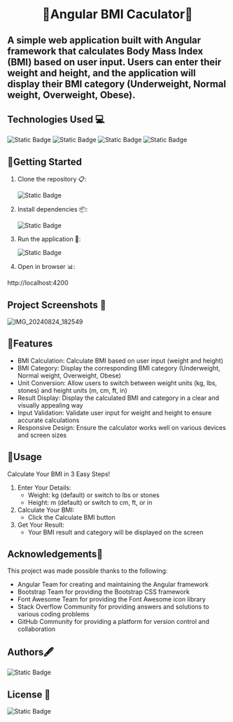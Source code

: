 
# <p align="center"> 🚀Angular BMI Caculator🚀</p>
## A simple web application built with Angular framework that calculates Body Mass Index (BMI) based on user input. Users can enter their weight and height, and the application will display their BMI category (Underweight, Normal weight, Overweight, Obese).

 ## Technologies Used 💻
 ![Static Badge](https://img.shields.io/badge/HTML5-orange?style=for-the-badge&logo=html5&labelColor=black) ![Static Badge](https://img.shields.io/badge/CSS3-blue?style=for-the-badge&logo=css3&labelColor=black) ![Static Badge](https://img.shields.io/badge/ANGULAR17-darkred?style=for-the-badge&logo=ANGULAR&labelColor=black) ![Static Badge](https://img.shields.io/badge/bootstrap-rgb(86%2C%2061%2C%20124)?style=for-the-badge&logo=bootstrap&labelColor=black)


 ## 🚀Getting Started
 1. Clone the repository 📋: 

    ![Static Badge](https://img.shields.io/badge/GitHub-YogeshwareeDafane-blue?style=for-the-badge&logo=github&labelColor=black)

2. Install dependencies 📦:

    ![Static Badge](https://img.shields.io/badge/npm-install-blue)

3. Run the application 🚀:

     ![Static Badge](https://img.shields.io/badge/ng-serve-green) 

4. Open in browser 📊:

http://localhost:4200

## Project Screenshots 📸
![IMG_20240824_182549](https://github.com/user-attachments/assets/c3665ddd-75b1-4c23-a5dc-5dc4f834375b)

## 🌟Features


- BMI Calculation: Calculate BMI based on user input (weight and height)
- BMI Category: Display the corresponding BMI category (Underweight, Normal weight, Overweight, Obese)
- Unit Conversion: Allow users to switch between weight units (kg, lbs, stones) and height units (m, cm, ft, in)
- Result Display: Display the calculated BMI and category in a clear and visually appealing way
- Input Validation: Validate user input for weight and height to ensure accurate calculations
- Responsive Design: Ensure the calculator works well on various devices and screen sizes
## 🚀Usage
Calculate Your BMI in 3 Easy Steps!

1. Enter Your Details:
    - Weight: kg (default) or switch to lbs or stones
    - Height: m (default) or switch to cm, ft, or in
2. Calculate Your BMI:
    - Click the Calculate BMI button
3. Get Your Result:
    - Your BMI result and category will be displayed on the screen
## Acknowledgements🙏
This project was made possible thanks to the following:

- Angular Team for creating and maintaining the Angular framework
- Bootstrap Team for providing the Bootstrap CSS framework
- Font Awesome Team for providing the Font Awesome icon library
- Stack Overflow Community for providing answers and solutions to various coding problems
- GitHub Community for providing a platform for version control and collaboration
 
## Authors🖋️

 ![Static Badge](https://img.shields.io/badge/Yogeshwaree_Dafane-darkblue)


## License 📜
![Static Badge](https://img.shields.io/badge/MIT-License-%20red?style=for-the-badge&logo=MIT&labelColor=black)





















